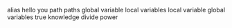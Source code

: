alias
hello you
path
paths
global variable
local variables
local variable
global variables
true knowledge
divide
power
